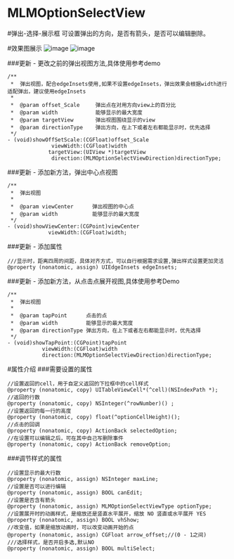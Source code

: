 # MLMOptionSelectView

#弹出-选择-展示框
可设置弹出的方向，是否有箭头，是否可以编辑删除。

#效果图展示
![image](https://github.com/MengLiMing/MLMOptionSelectView/blob/master/pointShow.gif)
![image](https://github.com/MengLiMing/MLMOptionSelectView/blob/master/viewShow.gif)

###更新 - 更改之前的弹出视图方法,具体使用参考demo
```objc
/**
 *  弹出视图，配合edgeInsets使用,如果不设置edgeInsets，弹出效果会根据width进行适配弹出，建议使用edgeInsets
 *
 *  @param offset_Scale     弹出点在对用方向view上的百分比
 *  @param width            能够显示的最大宽度
 *  @param targetView       弹出视图围绕显示的view
 *  @param directionType    弹出方向，在上下或者左右都能显示时，优先选择
 */
- (void)showOffSetScale:(CGFloat)offset_Scale
              viewWidth:(CGFloat)width
             targetView:(UIView *)targetView
              direction:(MLMOptionSelectViewDirection)directionType;
```
###更新 - 添加新方法，弹出中心点视图
```objc
/**
 *  弹出视图
 *
 *  @param viewCenter      弹出视图的中心点
 *  @param width           能够显示的最大宽度
 */
- (void)showViewCenter:(CGPoint)viewCenter
             viewWidth:(CGFloat)width;
```
###更新 - 添加属性
```objc
///显示时，距离四周的间距，具体对齐方式，可以自行根据需求设置,弹出样式设置更加灵活
@property (nonatomic, assign) UIEdgeInsets edgeInsets;
```

###更新 - 添加新方法，从点击点展开视图,具体使用参考Demo
```objc
/**
 *  弹出视图
 *
 *  @param tapPoint      点击的点
 *  @param width         能够显示的最大宽度
 *  @param directionType 弹出方向，在上下或者左右都能显示时，优先选择
 */
- (void)showTapPoint:(CGPoint)tapPoint
           viewWidth:(CGFloat)width
           direction:(MLMOptionSelectViewDirection)directionType;
```
#属性介绍
###需要设置的属性

    //设置返回的cell，用于自定义返回的下拉框中的cell样式
    @property (nonatomic, copy) UITableViewCell*(^cell)(NSIndexPath *);
    //返回的行数
    @property (nonatomic, copy) NSInteger(^rowNumber)() ;
    //设置返回的每一行的高度
    @property (nonatomic, copy) float(^optionCellHeight)();
    //点击的回调
    @property (nonatomic, copy) ActionBack selectedOption;
    //在设置可以编辑之后，可在其中自己写删除事件
    @property (nonatomic, copy) ActionBack removeOption;

###调节样式的属性
   
    //设置显示的最大行数
    @property (nonatomic, assign) NSInteger maxLine;
    //设置是否可以进行编辑
    @property (nonatomic, assign) BOOL canEdit;
    //设置是否含有箭头
    @property (nonatomic, assign) MLMOptionSelectViewType optionType;
    //设置展开时的动画样式，是缩放还是竖直水平展开，缩放 NO 竖直或水平展开 YES
    @property (nonatomic, assign) BOOL vhShow;
    //改变值，如果是缩放动画时，可以改变动画开始的点
    @property (nonatomic, assign) CGFloat arrow_offset;//(0 - 1之间)
    ///选择样式，是否开启多选,默认NO
    @property (nonatomic, assign) BOOL multiSelect;

 
    
